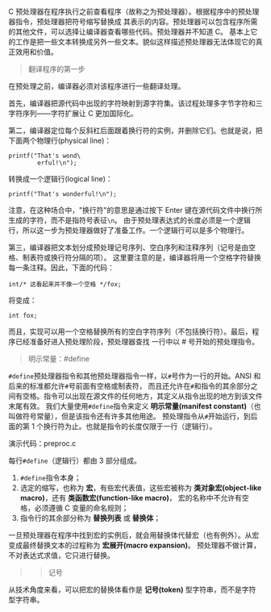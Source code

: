 ###

C 预处理器在程序执行之前查看程序（故称之为预处理器）。根据程序中的预处理器指令，预处理器把符号缩写替换成
其表示的内容。预处理器可以包含程序所需的其他文件，可以选择让编译器查看哪些代码。预处理器并不知道 C。
基本上它的工作是把一些文本转换成另外一些文本。貌似这样描述预处理器无法体现它的真正效用和价值。

> 翻译程序的第一步

在预处理之前，编译器必须对该程序进行一些翻译处理。

首先，编译器把源代码中出现的字符映射到源字符集。该过程处理多字节字符和三字符序列——字符扩展让 C 更加国际化。

第二，编译器定位每个反斜杠后面跟着换行符的实例，并删除它们。也就是说，把下面两个物理行(physical line)：

```
printf("That's wond\
        erful!\n");
```

转换成一个逻辑行(logical line)：

```
printf("That's wonderful!\n");
```

注意，在这种场合中，"换行符"的意思是通过按下 Enter 键在源代码文件中换行所生成的字符，而不是指符号表征`\n`。
由于预处理表达式的长度必须是一个逻辑行，所以这一步为预处理器做好了准备工作。一个逻辑行可以是多个物理行。

第三，编译器把文本划分成预处理记号序列、空白序列和注释序列（记号是由空格、制表符或换行符分隔的项）。
这里要注意的是，编译器将用一个空格字符替换每一条注释。因此，下面的代码：

```
int/* 这看起来并不像一个空格 */fox;
```

将变成：

```
int fox;
```

而且，实现可以用一个空格替换所有的空白字符序列（不包括换行符）。最后，程序已经准备好进入预处理阶段，预处理器查找
一行中以 # 号开始的预处理指令。


> 明示常量：#define

`#define`预处理器指令和其他预处理器指令一样，以`#`号作为一行的开始。ANSI 和后来的标准都允许`#`号前面有空格或制表符，
而且还允许在`#`和指令的其余部分之间有空格。指令可以出现在源文件的任何地方，其定义从指令出现的地方到该文件末尾有效。
我们大量使用`#define`指令来定义 **明示常量(manifest constant)**（也叫做符号常量），但是该指令还有许多其他用途。
预处理指令从`#`开始运行，到后面的第 1 个换行符为止。也就是指令的长度仅限于一行（逻辑行）。

演示代码：preproc.c

每行`#define`（逻辑行）都由 3 部分组成。
1. `#define`指令本身；
2. 选定的缩写，也称为 **宏**，有些宏代表值，这些宏被称为 **类对象宏(object-like macro)**，还有 **类函数宏(function-like macro)**，
   宏的名称中不允许有空格，必须遵循 C 变量的命名规则；
3. 指令行的其余部分称为 **替换列表** 或 **替换体**；

一旦预处理器在程序中找到宏的实例后，就会用替换体代替宏（也有例外）。从宏变成最终替换文本的过程称为 **宏展开(macro expansion)**。
预处理器不做计算，不对表达式求值，它只进行替换。

>> 记号

从技术角度来看，可以把宏的替换体看作是 **记号(token)** 型字符串，而不是字符型字符串。

